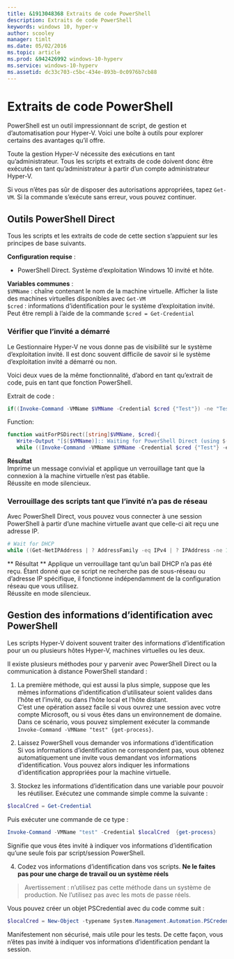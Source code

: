 ```yaml
---
title: &1913048368 Extraits de code PowerShell
description: Extraits de code PowerShell
keywords: windows 10, hyper-v
author: scooley
manager: timlt
ms.date: 05/02/2016
ms.topic: article
ms.prod: &942426992 windows-10-hyperv
ms.service: windows-10-hyperv
ms.assetid: dc33c703-c5bc-434e-893b-0c0976b7cb88
---
```


# Extraits de code PowerShell

PowerShell est un outil impressionnant de script, de gestion et d’automatisation pour Hyper-V.  Voici une boîte à outils pour explorer certains des avantages qu’il offre.

Toute la gestion Hyper-V nécessite des exécutions en tant qu’administrateur. Tous les scripts et extraits de code doivent donc être exécutés en tant qu’administrateur à partir d’un compte administrateur Hyper-V.

Si vous n’êtes pas sûr de disposer des autorisations appropriées, tapez `Get-VM`. Si la commande s’exécute sans erreur, vous pouvez continuer.


## Outils PowerShell Direct

Tous les scripts et les extraits de code de cette section s’appuient sur les principes de base suivants.

**Configuration requise** :
*  PowerShell Direct. Système d’exploitation Windows 10 invité et hôte.

**Variables communes** :  
`$VMName` : chaîne contenant le nom de la machine virtuelle. Afficher la liste des machines virtuelles disponibles avec `Get-VM`  
`$cred` : informations d’identification pour le système d’exploitation invité. Peut être rempli à l’aide de la commande `$cred = Get-Credential`

### Vérifier que l’invité a démarré

Le Gestionnaire Hyper-V ne vous donne pas de visibilité sur le système d’exploitation invité. Il est donc souvent difficile de savoir si le système d’exploitation invité a démarré ou non.

Voici deux vues de la même fonctionnalité, d’abord en tant qu’extrait de code, puis en tant que fonction PowerShell.

Extrait de code :
``` PowerShell
if((Invoke-Command -VMName $VMName -Credential $cred {"Test"}) -ne "Test"){Write-Host "Not Booted"} else {Write-Host "Booted"}
```

Function:
``` PowerShell
function waitForPSDirect([string]$VMName, $cred){
   Write-Output "[$($VMName)]:: Waiting for PowerShell Direct (using $($cred.username))"
   while ((Invoke-Command -VMName $VMName -Credential $cred {"Test"} -ea SilentlyContinue) -ne "Test") {Sleep -Seconds 1}}
```

**Résultat**  
Imprime un message convivial et applique un verrouillage tant que la connexion à la machine virtuelle n’est pas établie.  
Réussite en mode silencieux.

### Verrouillage des scripts tant que l’invité n’a pas de réseau

Avec PowerShell Direct, vous pouvez vous connecter à une session PowerShell à partir d’une machine virtuelle avant que celle-ci ait reçu une adresse IP.

``` PowerShell
# Wait for DHCP
while ((Get-NetIPAddress | ? AddressFamily -eq IPv4 | ? IPAddress -ne 127.0.0.1).SuffixOrigin -ne "Dhcp") {sleep -Milliseconds 10}
```

** Résultat **
Applique un verrouillage tant qu’un bail DHCP n’a pas été reçu. Étant donné que ce script ne recherche pas de sous-réseau ou d’adresse IP spécifique, il fonctionne indépendamment de la configuration réseau que vous utilisez.  
Réussite en mode silencieux.

## Gestion des informations d’identification avec PowerShell

Les scripts Hyper-V doivent souvent traiter des informations d’identification pour un ou plusieurs hôtes Hyper-V, machines virtuelles ou les deux.

Il existe plusieurs méthodes pour y parvenir avec PowerShell Direct ou la communication à distance PowerShell standard :

1. La première méthode, qui est aussi la plus simple, suppose que les mêmes informations d’identification d’utilisateur soient valides dans l’hôte et l’invité, ou dans l’hôte local et l’hôte distant.  
  C’est une opération assez facile si vous ouvrez une session avec votre compte Microsoft, ou si vous êtes dans un environnement de domaine.  
  Dans ce scénario, vous pouvez simplement exécuter la commande `Invoke-Command -VMName "test" {get-process}`.

2. Laissez PowerShell vous demander vos informations d’identification  
  Si vos informations d’identification ne correspondent pas, vous obtenez automatiquement une invite vous demandant vos informations d’identification. Vous pouvez alors indiquer les informations d’identification appropriées pour la machine virtuelle.

3. Stockez les informations d’identification dans une variable pour pouvoir les réutiliser.
  Exécutez une commande simple comme la suivante :
  ``` PowerShell
  $localCred = Get-Credential
  ```
  Puis exécuter une commande de ce type :
  ``` PowerShell
  Invoke-Command -VMName "test" -Credential $localCred  {get-process} 
  ```
  Signifie que vous êtes invité à indiquer vos informations d’identification qu’une seule fois par script/session PowerShell.

4. Codez vos informations d’identification dans vos scripts. **Ne le faites pas pour une charge de travail ou un système réels**
> Avertissement : n’utilisez pas cette méthode dans un système de production. Ne l’utilisez pas avec les mots de passe réels.

  Vous pouvez créer un objet PSCredential avec du code comme suit :
  ``` PowerShell
  $localCred = New-Object -typename System.Management.Automation.PSCredential -argumentlist "Administrator", (ConvertTo-SecureString "P@ssw0rd" -AsPlainText -Force) 
  ```
  Manifestement non sécurisé, mais utile pour les tests. De cette façon, vous n’êtes pas invité à indiquer vos informations d’identification pendant la session.







<!--HONumber=May16_HO1-->


